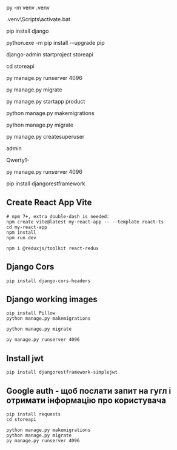py -m venv .venv

.venv\Scripts\activate.bat

pip install django


python.exe -m pip install --upgrade pip

django-admin startproject storeapi

cd storeapi

py manage.py runserver 4096

py manage.py migrate

py manage.py startapp product

python manage.py makemigrations

python manage.py migrate

py manage.py createsuperuser

admin

Qwerty1-

py manage.py runserver 4096

pip install djangorestframework

## Create React App Vite
```
# npm 7+, extra double-dash is needed:
npm create vite@latest my-react-app -- --template react-ts
cd my-react-app
npm install
npm run dev

npm i @reduxjs/toolkit react-redux
```

## Django Cors
```
pip install django-cors-headers
```


## Django working images
```
pip install Pillow
python manage.py makemigrations

python manage.py migrate

py manage.py runserver 4096
```

## Install jwt
```
pip install djangorestframework-simplejwt
```

## Google auth - щоб послати запит на гугл і отримати інформацію про користувача
```
pip install requests
cd storeapi

python manage.py makemigrations
python manage.py migrate
py manage.py runserver 4096
```
